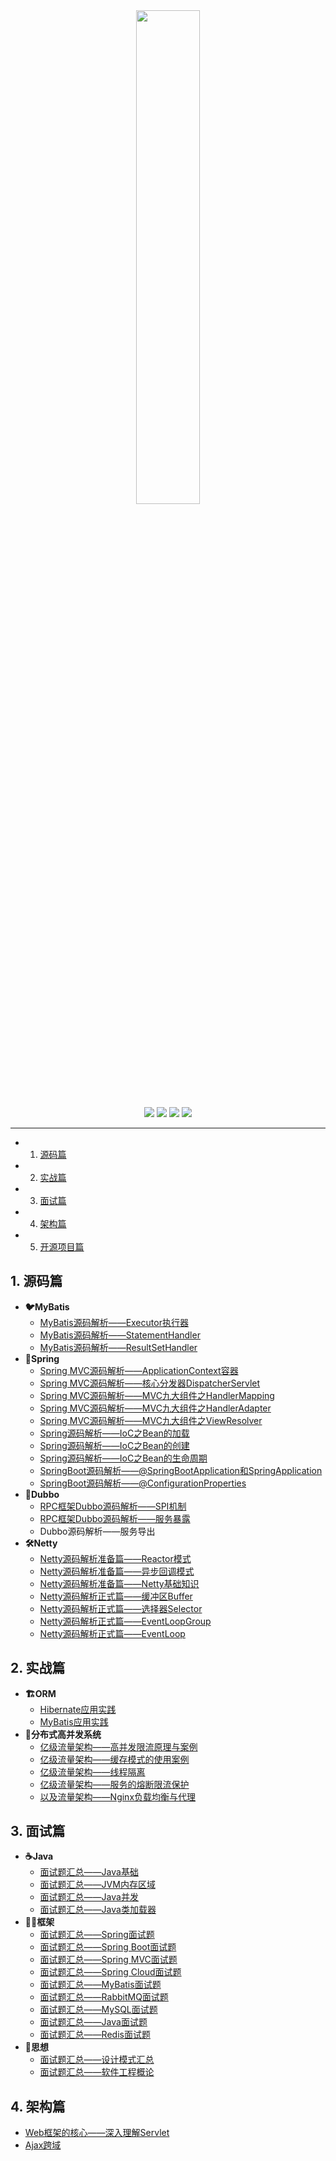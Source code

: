 <div align=center><img src="/assets/profile.jpeg" width=45%></div>

<div align="center">
    <a href="https://www.oxcaffee.github.io"> <img src="https://badgen.net/badge/OxCaffee/%E5%9C%A8%E7%BA%BF%E9%98%85%E8%AF%BB?icon=sourcegraph&color=4ab8a1"></a>
    <a href="https://github.com/OxCaffee/Open-Source-Note"> <img src="https://badgen.net/github/stars/OxCaffee/Open-Source-Note?icon=github&color=4ab8a1"></a>
    <a href="https://github.com/OxCaffee/Open-Source-Note"> <img src="https://badgen.net/github/forks/OxCaffee/Open-Source-Note?icon=github&color=4ab8a1"></a>
    <a href="https://github.com/OxCaffee/Open-Source-Note"><img src="https://img.shields.io/github/repo-size/OxCaffee/Open-Source-Note?icon=github&color=4ab8a1"/></a>
    <!-- <a><img src="https://img.shields.io/bitbucket/issues-raw/OxCaffee/Open-Source-Note?icon=github&color=4ab8a1"/></a> -->
</div>

------------------------

<!-- vscode-markdown-toc -->
* 1. [源码篇](#)
* 2. [实战篇](#-1)
* 3. [面试篇](#-1)
* 4. [架构篇](#-1)
* 5. [开源项目篇](#-1)

<!-- vscode-markdown-toc-config
	numbering=true
	autoSave=true
	/vscode-markdown-toc-config -->
<!-- /vscode-markdown-toc -->

##  1. <a name=''></a>源码篇

* **:bird:MyBatis**
  * [MyBatis源码解析——Executor执行器](/doc/ORM/MyBatis源码解析之Executor.md)
  * [MyBatis源码解析——StatementHandler](/doc/ORM/MyBatis源码解析之StatementHandler.md)
  * [MyBatis源码解析——ResultSetHandler](/doc/ORM/MyBatis源码解析之ResultSetHandler.md)
* **:leaves:Spring**
  * [Spring MVC源码解析——ApplicationContext容器](/doc/Spring/容器的初始化之RootApplicationContext容器.md)
  * [Spring MVC源码解析——核心分发器DispatcherServlet](/doc/Spring/核心分发器DispatcherServlet.md)
  * [Spring MVC源码解析——MVC九大组件之HandlerMapping](/doc/Spring/MVC九大组件(一)之HandlerMapping.md)
  * [Spring MVC源码解析——MVC九大组件之HandlerAdapter](/doc/Spring/MVC九大组件(二)之HandlerAdapter.md)
  * [Spring MVC源码解析——MVC九大组件之ViewResolver](/doc/Spring/MVC九大组件(三)之ViewResolver.md)
  * [Spring源码解析——IoC之Bean的加载](/doc/Spring/IoC之Bean的加载.md)
  * [Spring源码解析——IoC之Bean的创建](/doc/Spring/IoC之Bean的创建.md)
  * [Spring源码解析——IoC之Bean的生命周期](/doc/Spring/IoC之Bean的生命周期.md)
  * [SpringBoot源码解析——@SpringBootApplication和SpringApplication](/doc/Spring/@SpringBootApplication和SpringApplication.md)
  * [SpringBoot源码解析——@ConfigurationProperties](/doc/Spring/@ConfigurationProperties.md)
* **:bullettrain_front:Dubbo**
  * [RPC框架Dubbo源码解析——SPI机制](/doc/RPC/SPI扩展机制)
  * [RPC框架Dubbo源码解析——服务暴露](/doc/RPC/服务暴露.md)
  * Dubbo源码解析——服务导出
* **:hammer_and_wrench:Netty**
  * [Netty源码解析准备篇——Reactor模式](/doc/Netty/Reactor模式.md)
  * [Netty源码解析准备篇——异步回调模式](/doc/Netty/异步回调模式.md)
  * [Netty源码解析准备篇——Netty基础知识](/doc/Netty/Netty基础知识.md)
  * [Netty源码解析正式篇——缓冲区Buffer](/doc/Netty/Buffer.md)
  * [Netty源码解析正式篇——选择器Selector](/doc/Netty/Selector.md)
  * [Netty源码解析正式篇——EventLoopGroup](/doc/Netty/EventLoopGroup.md)
  * [Netty源码解析正式篇——EventLoop](/doc/Netty/EventLoop.md)

##  2. <a name='-1'></a>实战篇

* **:building_construction:ORM**
  * [Hibernate应用实践](/doc/ORM/Hibernate应用实践.md)
  * [MyBatis应用实践](/doc/ORM/MyBatis应用实践.md)
* **:traffic_light:分布式高并发系统**
  * [亿级流量架构——高并发限流原理与案例](/doc/思想/高并发限流原理与案例.md)
  * [亿级流量架构——缓存模式的使用案例](/doc/思想/缓存模式使用实践.md)
  * [亿级流量架构——线程隔离](/doc/思想/线程隔离.md)
  * [亿级流量架构——服务的熔断限流保护](/doc/思想/Hystrix对服务熔断限流保护.md)
  * [以及流量架构——Nginx负载均衡与代理](/doc/思想/Nginx实现负载与HTTP反向代理.md)

##  3. <a name='-1'></a>面试篇

* **:coffee:Java**
  * [面试题汇总——Java基础](/doc/Java基础/Java基础.md)
  * [面试题汇总——JVM内存区域](/doc/Java基础/JVM内存区域.md)
  * [面试题汇总——Java并发](/doc/Java基础/Java并发.md)
  * [面试题汇总——Java类加载器](/doc/Java基础/Java类加载器.md)
* **:biking_woman:框架**
  * [面试题汇总——Spring面试题](/doc/Spring/Spring面试题.md)
  * [面试题汇总——Spring Boot面试题](/doc/Spring/SpringBoot面试题.md)
  * [面试题汇总——Spring MVC面试题](/doc/Spring/SpringMVC面试题.md)
  * [面试题汇总——Spring Cloud面试题](/doc/Spring/SpringCloud面试题.md)
  * [面试题汇总——MyBatis面试题](/doc/ORM/MyBatis面试题总结.md)
  * [面试题汇总——RabbitMQ面试题](/doc/消息队列/RabbitMQ面试题.md)
  * [面试题汇总——MySQL面试题](/doc/数据库/MySQL面试题.md)
  * [面试题汇总——Java面试题](/doc/Java基础/Java面试题.md)
  * [面试题汇总——Redis面试题](/doc/数据库/Redis面试题.md)
* **:thought_balloon:思想**
  * [面试题汇总——设计模式汇总](/doc/思想/设计模式汇总.md)
  * [面试题汇总——软件工程概论](/doc/Design/软件工程概论.md)

##  4. <a name='-1'></a>架构篇

* [Web框架的核心——深入理解Servlet](/doc/Web/深入理解Servlet.md)
* [Ajax跨域](./doc/Web/Ajax跨域.md)